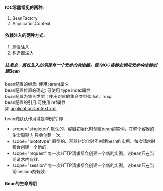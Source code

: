 #### IOC容器常见的两种:  
1. BeanFactory  
2. ApplicationContext
#### 依赖注入的两种方式:  
1. 属性注入
2. 构造器注入

##### 注意点：属性注入必须要有一个无参的构造器，因为IOC容器会调用无参构造器创建Bean  
bean配置的继承: 使用parent属性  
bean配置位置的确定: 可使用 type index属性  
bean配置为集合类型：使用对应的集合类型如  list、map  
bean配置的引用:可使用 ref属性  
如 [applicationContext.xml](https://github.com/Egnaxela/springLearning/blob/master/src/applicationContext.xml)

bean的默认作用域是单例的 即 <bean scope="singleton"/>
* scope="singleton" 默认的，容器初始化时创建bean的实例，在整个容器的生命周期内 只会创建一次.
* scope="prototype" 原型的，容器初始化时不创建bean的实例，每次请求时都会创建一个新的.
* scope="request" 每一次HTTP请求都会创建一个新的实例，该bean只在当前请求内有效.
* scope="session" 每一次HTTP请求都会创建一个新的实例，该bean只在当前session内有效.
#### Bean的生命周期

